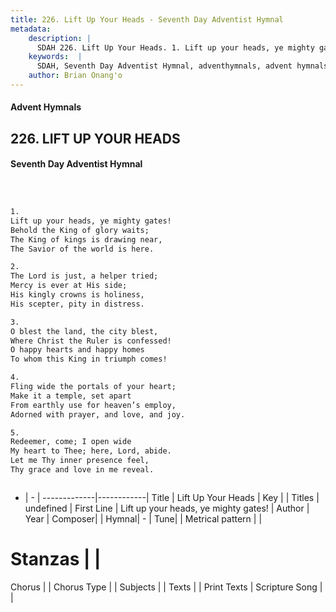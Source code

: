 ```yaml
---
title: 226. Lift Up Your Heads - Seventh Day Adventist Hymnal
metadata:
    description: |
      SDAH 226. Lift Up Your Heads. 1. Lift up your heads, ye mighty gates! Behold the King of glory waits; The King of kings is drawing near, The Savior of the world is here.
    keywords:  |
      SDAH, Seventh Day Adventist Hymnal, adventhymnals, advent hymnals, Lift Up Your Heads, Lift up your heads, ye mighty gates! 
    author: Brian Onang'o
---
```


#### Advent Hymnals
## 226. LIFT UP YOUR HEADS
#### Seventh Day Adventist Hymnal

```txt



1.
Lift up your heads, ye mighty gates!
Behold the King of glory waits;
The King of kings is drawing near,
The Savior of the world is here.

2.
The Lord is just, a helper tried;
Mercy is ever at His side;
His kingly crowns is holiness,
His scepter, pity in distress.

3.
O blest the land, the city blest,
Where Christ the Ruler is confessed!
O happy hearts and happy homes
To whom this King in triumph comes!

4.
Fling wide the portals of your heart;
Make it a temple, set apart
From earthly use for heaven’s employ,
Adorned with prayer, and love, and joy.

5.
Redeemer, come; I open wide
My heart to Thee; here, Lord, abide.
Let me Thy inner presence feel,
Thy grace and love in me reveal.



```

- |   -  |
-------------|------------|
Title | Lift Up Your Heads |
Key |  |
Titles | undefined |
First Line | Lift up your heads, ye mighty gates! |
Author | 
Year | 
Composer|  |
Hymnal|  - |
Tune|  |
Metrical pattern | |
# Stanzas |  |
Chorus |  |
Chorus Type |  |
Subjects |  |
Texts |  |
Print Texts | 
Scripture Song |  |
  
